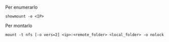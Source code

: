 Per enumerarlo
```linux
showmount -e <IP>
```
Per montarlo
```linux
mount -t nfs [-o vers=2] <ip>:<remote_folder> <local_folder> -o nolock
```